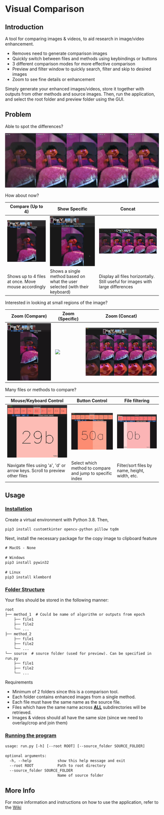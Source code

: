 # Visual Comparison

## Introduction
A tool for comparing images & videos, to aid research in image/video enhancement.

- Removes need to generate comparison images
- Quickly switch between files and methods using keybindings or buttons
- 3 different comparison modes for more effective comparison
- Preview and filter window to quickly search, filter and skip to desired images
- Zoom to see fine details or enhancement

Simply generate your enhanced images/videos, store it together with outputs from other methods and source images. Then,
run the application, and select the root folder and preview folder using the GUI.

## Problem

Able to spot the differences?

![](documentation_images/hard_comparison.jpg)

How about now?
![]()

| Compare (Up to 4) | Show Specific | Concat |
| --- | --- | --- |
| ![](documentation_images/compare.gif) | ![](documentation_images/specific.gif) | ![](documentation_images/concat.jpg) |
| Shows up to 4 files at once. Move mouse accordingly | Shows a single method based on what the user selected (with their keyboard) | Display all files horizontally. Still useful for images with large differences |

Interested in looking at small regions of the image?

| Zoom (Compare) | Zoom (Specific) | Zoom (Concat) |
| --- | --- | --- |
| ![](documentation_images/zoom_compare.gif) | ![](documentation_images/zoom_specific.gif) | ![](documentation_images/zoom_concat.jpg) |

Many files or methods to compare?

| Mouse/Keyboard Control | Button Control | File filtering |
| --- | --- | --- |
| ![](documentation_images/navigation_ad_scroller.gif) | ![](documentation_images/idx_method_buttons.gif) | ![](documentation_images/filtering.gif) |
| Navigate files using 'a', 'd' or arrow keys. Scroll to preview other files | Select which method to compare and jump to specific index | Filter/sort files by name, height, width, etc. |

## Usage

### <u> Installation </u>

Create a virtual environment with Python 3.8. Then,

```
pip3 install customtkinter opencv-python pillow tqdm
```

Next, install the necessary package for the copy image to clipboard feature
```
# MacOS - None

# Windows
pip3 install pywin32

# Linux
pip3 install klembord
```


### <u> Folder Structure </u>

Your files should be stored in the following manner:

```
root
├── method_1  # Could be name of algorithm or outputs from epoch
    ├── file1
    ├── file2
    └── ...
├── method_2
    ├── file1
    ├── file2
    └── ...
└── source  # source folder (used for preview). Can be specified in run.py
    ├── file1
    ├── file2
    └── ...
```

Requirements
- Minimum of 2 folders since this is a comparison tool.
- Each folder contains enhanced images from a single method.
- Each file must have the same name as the source file.
- Files which have the same name across <b><u>ALL</u></b> subdirectories will be retrieved.
- Images & videos should all have the same size (since we need to overlay/crop and join them)

### <u> Running the program </u>
```
usage: run.py [-h] [--root ROOT] [--source_folder SOURCE_FOLDER]

optional arguments:
  -h, --help            show this help message and exit
  --root ROOT           Path to root directory
  --source_folder SOURCE_FOLDER
                        Name of source folder
```

## More Info

For more information and instructions on how to use the application, refer to the [Wiki](https://github.com/shaunhwq/visual_comparison/wiki)
